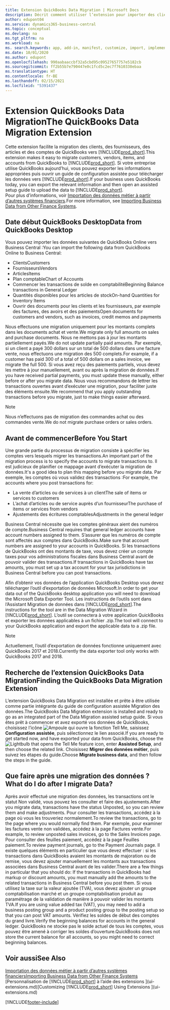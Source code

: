 ```yaml
---
title: Extension QuickBooks Data Migration | Microsoft Docs
description: Décrit comment utiliser l’extension pour importer des clients, des fournisseurs, des articles, et des comptes de QuickBooks Desktop dans Business Central.
author: edupont04
ms.service: dynamics365-business-central
ms.topic: conceptual
ms.devlang: na
ms.tgt_pltfrm: na
ms.workload: na
ms. search.keywords: app, add-in, manifest, customize, import, implement
ms.date: 10/01/2020
ms.author: edupont
ms.openlocfilehash: 990aabaaccbf32a5cbd95c09527657757e5182cb
ms.sourcegitcommit: ff2b55b7e790447e0c1fcd5c2ec7f7610338ebaa
ms.translationtype: HT
ms.contentlocale: fr-BE
ms.lasthandoff: 02/15/2021
ms.locfileid: "5391437"
---
```

# <a name="the-quickbooks-data-migration-extension"></a><span data-ttu-id="a60cb-103">Extension QuickBooks Data Migration</span><span class="sxs-lookup"><span data-stu-id="a60cb-103">The QuickBooks Data Migration Extension</span></span>

<span data-ttu-id="a60cb-104">Cette extension facilite la migration des clients, des fournisseurs, des articles et des comptes de QuickBooks vers [!INCLUDE[prod_short](includes/prod_short.md)].</span><span class="sxs-lookup"><span data-stu-id="a60cb-104">This extension makes it easy to migrate customers, vendors, items, and accounts from QuickBooks to [!INCLUDE[prod_short](includes/prod_short.md)].</span></span> <span data-ttu-id="a60cb-105">Si votre entreprise utilise QuickBooks aujourd’hui, vous pouvez exporter les informations appropriées puis ouvrir un guide de configuration assistée pour télécharger les données vers [!INCLUDE[prod_short](includes/prod_short.md)].</span><span class="sxs-lookup"><span data-stu-id="a60cb-105">If your business uses QuickBooks today, you can export the relevant information and then open an assisted setup guide to upload the data to [!INCLUDE[prod_short](includes/prod_short.md)].</span></span>  
<span data-ttu-id="a60cb-106">Pour plus d’informations, voir [Importation des données métier à partir d’autres systèmes financiers](across-import-data-configuration-packages.md).</span><span class="sxs-lookup"><span data-stu-id="a60cb-106">For more information, see [Importing Business Data from Other Finance Systems](across-import-data-configuration-packages.md).</span></span>

## <a name="data-from-quickbooks-desktop"></a><span data-ttu-id="a60cb-107">Date début QuickBooks Desktop</span><span class="sxs-lookup"><span data-stu-id="a60cb-107">Data from QuickBooks Desktop</span></span>

<span data-ttu-id="a60cb-108">Vous pouvez importer les données suivantes de QuickBooks Online vers Business Central :</span><span class="sxs-lookup"><span data-stu-id="a60cb-108">You can import the following data from QuickBooks Online to Business Central:</span></span>

- <span data-ttu-id="a60cb-109">Clients</span><span class="sxs-lookup"><span data-stu-id="a60cb-109">Customers</span></span>  
- <span data-ttu-id="a60cb-110">Fournisseurs</span><span class="sxs-lookup"><span data-stu-id="a60cb-110">Vendors</span></span>  
- <span data-ttu-id="a60cb-111">Articles</span><span class="sxs-lookup"><span data-stu-id="a60cb-111">Items</span></span>  
- <span data-ttu-id="a60cb-112">Plan comptable</span><span class="sxs-lookup"><span data-stu-id="a60cb-112">Chart of Accounts</span></span>  
- <span data-ttu-id="a60cb-113">Commencer les transactions de solde en comptabilité</span><span class="sxs-lookup"><span data-stu-id="a60cb-113">Beginning Balance transactions in General Ledger</span></span>  
- <span data-ttu-id="a60cb-114">Quantités disponibles pour les articles de stock</span><span class="sxs-lookup"><span data-stu-id="a60cb-114">On-hand Quantities for Inventory Items</span></span>  
- <span data-ttu-id="a60cb-115">Ouvrir des documents pour les clients et les fournisseurs, par exemple des factures, des avoirs et des paiements</span><span class="sxs-lookup"><span data-stu-id="a60cb-115">Open documents for customers and vendors, such as invoices, credit memos and payments</span></span>  

<span data-ttu-id="a60cb-116">Nous effectuons une migration uniquement pour les montants complets dans les documents achat et vente.</span><span class="sxs-lookup"><span data-stu-id="a60cb-116">We migrate only full amounts on sales and purchase documents.</span></span> <span data-ttu-id="a60cb-117">Nous ne mettons pas à jour les montants partiellement payés.</span><span class="sxs-lookup"><span data-stu-id="a60cb-117">We do not update partially paid amounts.</span></span> <span data-ttu-id="a60cb-118">Par exemple, si un client a payé 300 dollars sur un total de 500 dollars dans une facture vente, nous effectuons une migration des 500 complets.</span><span class="sxs-lookup"><span data-stu-id="a60cb-118">For example, if a customer has paid 300 of a total of 500 dollars on a sales invoice, we migrate the full 500.</span></span> <span data-ttu-id="a60cb-119">Si vous avez reçu des paiements partiels, vous devez les mettre à jour manuellement, avant ou après la migration de données.</span><span class="sxs-lookup"><span data-stu-id="a60cb-119">If you have received partial payments, you must update these manually, either before or after you migrate data.</span></span> <span data-ttu-id="a60cb-120">Nous vous recommandons de lettrer les transactions ouvertes avant d’exécuter une migration, pour faciliter juste des éléments ensuite.</span><span class="sxs-lookup"><span data-stu-id="a60cb-120">We recommend that you apply outstanding transactions before you migrate, just to make things easier afterward.</span></span>

> [!NOTE]
> <span data-ttu-id="a60cb-121">Nous n’effectuons pas de migration des commandes achat ou des commandes vente.</span><span class="sxs-lookup"><span data-stu-id="a60cb-121">We do not migrate purchase orders or sales orders.</span></span>

## <a name="before-you-start"></a><span data-ttu-id="a60cb-122">Avant de commencer</span><span class="sxs-lookup"><span data-stu-id="a60cb-122">Before You Start</span></span>

<span data-ttu-id="a60cb-123">Une grande partie du processus de migration consiste à spécifier les comptes vers lesquels migrer les transactions.</span><span class="sxs-lookup"><span data-stu-id="a60cb-123">An important part of the migration process is to specify the accounts to migrate transactions to.</span></span> <span data-ttu-id="a60cb-124">Il est judicieux de planifier ce mappage avant d’exécuter la migration de données.</span><span class="sxs-lookup"><span data-stu-id="a60cb-124">It's a good idea to plan this mapping before you migrate data.</span></span> <span data-ttu-id="a60cb-125">Par exemple, les comptes où vous validez des transactions :</span><span class="sxs-lookup"><span data-stu-id="a60cb-125">For example, the accounts where you post transactions for:</span></span>

- <span data-ttu-id="a60cb-126">La vente d’articles ou de services à un client</span><span class="sxs-lookup"><span data-stu-id="a60cb-126">The sale of items or services to customers</span></span>  
- <span data-ttu-id="a60cb-127">L’achat d’articles ou de service auprès d’un fournisseur</span><span class="sxs-lookup"><span data-stu-id="a60cb-127">The purchase of items or services from vendors</span></span>  
- <span data-ttu-id="a60cb-128">Ajustements des écritures comptables</span><span class="sxs-lookup"><span data-stu-id="a60cb-128">Adjustments in the general ledger</span></span>  

<span data-ttu-id="a60cb-129">Business Central nécessite que les comptes généraux aient des numéros de compte.</span><span class="sxs-lookup"><span data-stu-id="a60cb-129">Business Central requires that general ledger accounts have account numbers assigned to them.</span></span> <span data-ttu-id="a60cb-130">S’assurer que les numéros de compte sont affectés aux comptes dans QuickBooks.</span><span class="sxs-lookup"><span data-stu-id="a60cb-130">Make sure that account numbers are assigned to your accounts in QuickBooks.</span></span>
<span data-ttu-id="a60cb-131">Si les transactions de QuickBooks ont des montants de taxe, vous devez créer un compte taxes pour vos administrations fiscales dans Business Central avant de pouvoir valider des transactions.</span><span class="sxs-lookup"><span data-stu-id="a60cb-131">If transactions in QuickBooks have tax amounts, you must set up a tax account for your tax jurisdictions in Business Central before you can post transactions.</span></span>

<span data-ttu-id="a60cb-132">Afin d’obtenir vos données de l’application QuickBooks Desktop vous devez télécharger l’outil d’exportation de données Microsoft.</span><span class="sxs-lookup"><span data-stu-id="a60cb-132">In order to get your data out of the QuickBooks desktop application you will need to download the Microsoft Data Exporter Tool.</span></span>  <span data-ttu-id="a60cb-133">Les instructions de l’outils sont dans l’Assistant Migration de données dans [!INCLUDE[prod_short](includes/prod_short.md)].</span><span class="sxs-lookup"><span data-stu-id="a60cb-133">The instructions for the tool are in the Data Migration Wizard in [!INCLUDE[prod_short](includes/prod_short.md)].</span></span> <span data-ttu-id="a60cb-134">L’outil se connectera à votre application QuickBooks et exporter les données applicables à un fichier .zip.</span><span class="sxs-lookup"><span data-stu-id="a60cb-134">The tool will connect to your QuickBooks application and export the applicable data to a .zip file.</span></span>  

> [!NOTE]
> <span data-ttu-id="a60cb-135">Actuellement, l’outil d’exportation de données fonctionne uniquement avec QuickBooks 2017 et 2018.</span><span class="sxs-lookup"><span data-stu-id="a60cb-135">Currently the data exporter tool only works with QuickBooks 2017 and 2018.</span></span>

## <a name="finding-the-quickbooks-data-migration-extension"></a><span data-ttu-id="a60cb-136">Recherche de l’extension QuickBooks Data Migration</span><span class="sxs-lookup"><span data-stu-id="a60cb-136">Finding the QuickBooks Data Migration Extension</span></span>

<span data-ttu-id="a60cb-137">L’extension QuickBooks Data Migration est installée et prête à être utilisée comme partie intégrante du guide de configuration assistée Migration des données.</span><span class="sxs-lookup"><span data-stu-id="a60cb-137">The QuickBooks Data Migration extension is installed and ready to go as an integrated part of the Data Migration assisted setup guide.</span></span> <span data-ttu-id="a60cb-138">Si vous êtes prêt à commencer et avez exporté vos données de QuickBooks, choisissez l’icône ![Ampoule qui ouvre la fonction Tell Me](media/ui-search/search_small.png "Dites-moi ce que vous voulez faire"), saisissez **Configuration assistée**, puis sélectionnez le lien associé.</span><span class="sxs-lookup"><span data-stu-id="a60cb-138">If you are ready to get started now, and have exported your data from QuickBooks, choose the ![Lightbulb that opens the Tell Me feature](media/ui-search/search_small.png "Tell me what you want to do") icon, enter **Assisted Setup**, and then choose the related link.</span></span> <span data-ttu-id="a60cb-139">Choisissez **Migrer des données métier**, puis suivez les étapes du guide.</span><span class="sxs-lookup"><span data-stu-id="a60cb-139">Choose **Migrate business data**, and then follow the steps in the guide.</span></span>  

## <a name="what-do-i-do-after-i-migrate-data"></a><span data-ttu-id="a60cb-140">Que faire après une migration des données ?</span><span class="sxs-lookup"><span data-stu-id="a60cb-140">What do I do after I migrate Data?</span></span>

<span data-ttu-id="a60cb-141">Après avoir effectué une migration des données, les transactions ont le statut Non validé, vous pouvez les consulter et faire des ajustements.</span><span class="sxs-lookup"><span data-stu-id="a60cb-141">After you migrate data, transactions have the status Unposted, so you can review them and make adjustments.</span></span> <span data-ttu-id="a60cb-142">Pour consulter les transactions, accédez à la page où vous les trouveriez normalement.</span><span class="sxs-lookup"><span data-stu-id="a60cb-142">To review the transactions, go to the page where you would normally find them.</span></span> <span data-ttu-id="a60cb-143">Par exemple, pour examiner les factures vente non validées, accédez à la page Factures vente.</span><span class="sxs-lookup"><span data-stu-id="a60cb-143">For example, to review unposted sales invoices, go to the Sales Invoices page.</span></span> <span data-ttu-id="a60cb-144">Pour consulter des feuilles paiement, accédez à la page Feuilles paiement.</span><span class="sxs-lookup"><span data-stu-id="a60cb-144">To review payment journals, go to the Payment Journals page.</span></span>
<span data-ttu-id="a60cb-145">Il existe quelques éléments en particulier que vous devez effectuer : si les transactions dans QuickBooks avaient les montants de majoration ou de remise, vous devez ajouter manuellement les montants aux transactions associées dans Business Central avant de les valider.</span><span class="sxs-lookup"><span data-stu-id="a60cb-145">There are a few things in particular that you should do: If the transactions in QuickBooks had markup or discount amounts, you must manually add the amounts to the related transactions in Business Central before you post them.</span></span>
<span data-ttu-id="a60cb-146">Si vous utilisez la taxe sur la valeur ajoutée (TVA), vous devez ajouter un groupe comptabilisation marché et un groupe comptabilisation produit au paramétrage de la validation de manière à pouvoir valider les montants TVA.</span><span class="sxs-lookup"><span data-stu-id="a60cb-146">If you are using value added tax (VAT), you may need to add a business posting group and a product posting group to the posting setup so that you can post VAT amounts.</span></span>
<span data-ttu-id="a60cb-147">Vérifiez les soldes de début des comptes du grand livre.</span><span class="sxs-lookup"><span data-stu-id="a60cb-147">Verify the beginning balances for accounts in the general ledger.</span></span> <span data-ttu-id="a60cb-148">QuickBooks ne stocke pas le solde actuel de tous les comptes, vous pouvez être amené à corriger les soldes d’ouverture.</span><span class="sxs-lookup"><span data-stu-id="a60cb-148">QuickBooks does not store the current balance for all accounts, so you might need to correct beginning balances.</span></span>

## <a name="see-also"></a><span data-ttu-id="a60cb-149">Voir aussi</span><span class="sxs-lookup"><span data-stu-id="a60cb-149">See Also</span></span>

[<span data-ttu-id="a60cb-150">Importation des données métier à partir d’autres systèmes financiers</span><span class="sxs-lookup"><span data-stu-id="a60cb-150">Importing Business Data from Other Finance Systems</span></span>](across-import-data-configuration-packages.md)  
<span data-ttu-id="a60cb-151">[Personnalisation de [!INCLUDE[prod_short](includes/prod_short.md)] à l’aide des extensions ](ui-extensions.md)</span><span class="sxs-lookup"><span data-stu-id="a60cb-151">[Customizing [!INCLUDE[prod_short](includes/prod_short.md)] Using Extensions ](ui-extensions.md)</span></span>  


[!INCLUDE[footer-include](includes/footer-banner.md)]